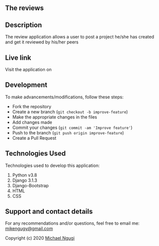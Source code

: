 ## The reviews


## Description
The review application allows a user to post a project he/she has created and get it reviewed by his/her peers

## Live link
Visit the application on 


## Development
To make advancements/modifications, follow these steps:

- Fork the repository
- Create a new branch (`git checkout -b improve-feature`)
- Make the appropriate changes in the files
- Add changes made
- Commit your changes (`git commit -am 'Improve feature'`)
- Push to the branch (`git push origin improve-feature`)
- Create a Pull Request 

## Technologies Used
Technologies used to develop this application:

1. Python v3.8
2. Django 3.1.3
3. Django-Bootstrap
4. HTML 
5. CSS


## Support and contact details

For any recommendations and/or questions, feel free to email me: mikengugy@gmail.com


Copyright (c) 2020 [Michael Ngugi](https://github.com/mikengugy)
